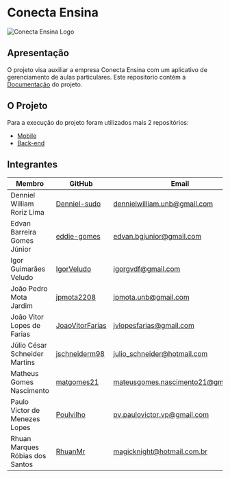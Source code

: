 # Conecta Ensina

![Conecta Ensina Logo](https://raw.githubusercontent.com/fga-eps-mds/2020.1-Conecta-Ensina-Wiki/master/website/static/img/conecta_logo.ico)
## Apresentação

O projeto visa auxiliar a empresa Conecta Ensina com um aplicativo de gerenciamento de aulas particulares. Este repositorio contém a [Documentação](https://fga-eps-mds.github.io/2020.1-Conecta-Ensina-Wiki/) do projeto.

## O Projeto
Para a execução do projeto foram utilizados mais 2 repositórios:
* [Mobile](https://github.com/fga-eps-mds/2020.1-Conecta-Ensina-Mobile)
* [Back-end](https://github.com/fga-eps-mds/2020.1-Conecta-Ensina-Backend)


## Integrantes
 
 | Membro | GitHub | Email |
|--------|--------|-------|
| Denniel William Roriz Lima | [Denniel-sudo](github.com/Denniel-sudo) | dennielwilliam.unb@gmail.com |
| Edvan Barreira Gomes Júnior | [eddie-gomes](github.com/eddie-gomes) | edvan.bgjunior@gmail.com |
| Igor Guimarães Veludo | [IgorVeludo](github.com/IgorVeludo) | igorgvdf@gmail.com  |
| João Pedro Mota Jardim | [jpmota2208](github.com/jpmota2208) | jpmota.unb@gmail.com |
| João Vitor Lopes de Farias | [JoaoVitorFarias](github.com/JoaoVitorFarias) | jvlopesfarias@gmail.com |
| Júlio César Schneider Martins | [jschneiderm98](github.com/jschneiderm98) | julio_schneider@hotmail.com |
| Matheus Gomes Nascimento | [matgomes21](github.com/matgomes21) | mateusgomes.nascimento21@gmail.com |
| Paulo Victor de Menezes Lopes | [Poulvilho](github.com/Poulvilho) | pv.paulovictor.vp@gmail.com |
| Rhuan Marques Róbias dos Santos | [RhuanMr](github.com/RhuanMr) | magicknight@hotmail.com.br |